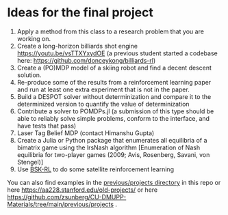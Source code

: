 # Ideas for the final project

1. Apply a method from this class to a research problem that you are working on.
2. Create a long-horizon billiards shot engine https://youtu.be/vsTTXYxydOE (a previous student started a codebase here: https://github.com/donceykong/billiards-rl)
3. Create a (PO)MDP model of a skiing robot and find a decent descent solution.
4. Re-produce some of the results from a reinforcement learning paper and run at least one extra experiment that is not in the paper.
5. Build a DESPOT solver without determinization and compare it to the determinized version to quantify the value of determinization
6. Contribute a solver to POMDPs.jl (a submission of this type should be able to reliably solve simple problems, conform to the interface, and have tests that pass)
7. Laser Tag Belief MDP (contact Himanshu Gupta)
8. Create a Julia or Python package that enumerates all equilibria of a bimatrix game using the lrsNash algorithm [Enumeration of Nash equilibria for two-player games (2009; Avis, Rosenberg, Savani, von Stengel)]
9. Use [BSK-RL](https://github.com/AVSLab/bsk_rl) to do some satellite reinforcement learning

You can also find examples in the [previous/projects directory](https://github.com/zsunberg/CU-DMU-Materials/tree/master/previous/projects) in this repo or here https://aa228.stanford.edu/old-projects/ or here https://github.com/zsunberg/CU-DMUPP-Materials/tree/main/previous/projects .
